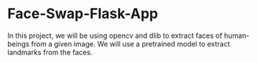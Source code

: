 # Face-Swap-Flask-App
In this project, we will be using opencv and dlib to extract faces of human-beings from a given image. We will use a pretrained model to extract landmarks from the faces.

